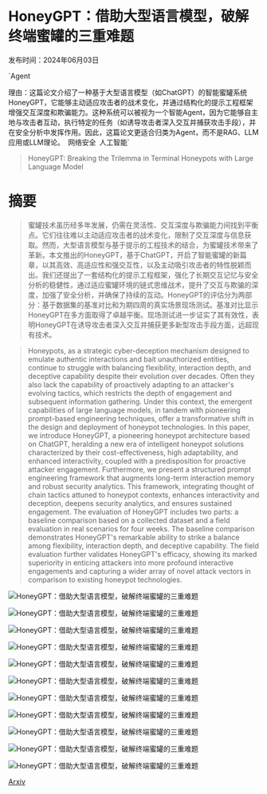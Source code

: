 # HoneyGPT：借助大型语言模型，破解终端蜜罐的三重难题

发布时间：2024年06月03日

`Agent

理由：这篇论文介绍了一种基于大型语言模型（如ChatGPT）的智能蜜罐系统HoneyGPT，它能够主动适应攻击者的战术变化，并通过结构化的提示工程框架增强交互深度和欺骗能力。这种系统可以被视为一个智能Agent，因为它能够自主地与攻击者互动，执行特定的任务（如诱导攻击者深入交互并捕获攻击手段），并在安全分析中发挥作用。因此，这篇论文更适合归类为Agent，而不是RAG、LLM应用或LLM理论。` `网络安全` `人工智能`

> HoneyGPT: Breaking the Trilemma in Terminal Honeypots with Large Language Model

# 摘要

> 蜜罐技术虽历经多年发展，仍需在灵活性、交互深度与欺骗能力间找到平衡点。它们往往难以主动适应攻击者的战术变化，限制了交互深度与信息获取。然而，大型语言模型与基于提示的工程技术的结合，为蜜罐技术带来了革新。本文推出的HoneyGPT，基于ChatGPT，开启了智能蜜罐的新篇章，以其高效、高适应性和强交互性，以及主动吸引攻击者的特性脱颖而出。我们还提出了一套结构化的提示工程框架，强化了长期交互记忆与安全分析的稳健性，通过适应蜜罐环境的链式思维战术，提升了交互与欺骗的深度，加强了安全分析，并确保了持续的互动。HoneyGPT的评估分为两部分：基于数据集的基准对比和为期四周的真实场景现场测试。基准对比显示HoneyGPT在多方面取得了卓越平衡。现场测试进一步证实了其有效性，表明HoneyGPT在诱导攻击者深入交互并捕获更多新型攻击手段方面，远超现有技术。

> Honeypots, as a strategic cyber-deception mechanism designed to emulate authentic interactions and bait unauthorized entities, continue to struggle with balancing flexibility, interaction depth, and deceptive capability despite their evolution over decades. Often they also lack the capability of proactively adapting to an attacker's evolving tactics, which restricts the depth of engagement and subsequent information gathering. Under this context, the emergent capabilities of large language models, in tandem with pioneering prompt-based engineering techniques, offer a transformative shift in the design and deployment of honeypot technologies. In this paper, we introduce HoneyGPT, a pioneering honeypot architecture based on ChatGPT, heralding a new era of intelligent honeypot solutions characterized by their cost-effectiveness, high adaptability, and enhanced interactivity, coupled with a predisposition for proactive attacker engagement. Furthermore, we present a structured prompt engineering framework that augments long-term interaction memory and robust security analytics. This framework, integrating thought of chain tactics attuned to honeypot contexts, enhances interactivity and deception, deepens security analytics, and ensures sustained engagement.
  The evaluation of HoneyGPT includes two parts: a baseline comparison based on a collected dataset and a field evaluation in real scenarios for four weeks. The baseline comparison demonstrates HoneyGPT's remarkable ability to strike a balance among flexibility, interaction depth, and deceptive capability. The field evaluation further validates HoneyGPT's efficacy, showing its marked superiority in enticing attackers into more profound interactive engagements and capturing a wider array of novel attack vectors in comparison to existing honeypot technologies.

![HoneyGPT：借助大型语言模型，破解终端蜜罐的三重难题](../../../paper_images/2406.01882/HoneyGPT_framework.png)

![HoneyGPT：借助大型语言模型，破解终端蜜罐的三重难题](../../../paper_images/2406.01882/architecture.png)

![HoneyGPT：借助大型语言模型，破解终端蜜罐的三重难题](../../../paper_images/2406.01882/COT.png)

![HoneyGPT：借助大型语言模型，破解终端蜜罐的三重难题](../../../paper_images/2406.01882/SALC,SALNLC,FALC,FALNLC.png)

![HoneyGPT：借助大型语言模型，破解终端蜜罐的三重难题](../../../paper_images/2406.01882/Accuracy,Temptation,Attack_Success_Rate,OS_Logic_Compliance.png)

![HoneyGPT：借助大型语言模型，破解终端蜜罐的三重难题](../../../paper_images/2406.01882/GPT3.5-wrong_analyse.png)

![HoneyGPT：借助大型语言模型，破解终端蜜罐的三重难题](../../../paper_images/2406.01882/GPT4-wrong_analyse.png)

![HoneyGPT：借助大型语言模型，破解终端蜜罐的三重难题](../../../paper_images/2406.01882/Fulfillment_of_Attacker_s_Intent.png)

![HoneyGPT：借助大型语言模型，破解终端蜜罐的三重难题](../../../paper_images/2406.01882/Command_Support_Level.png)

![HoneyGPT：借助大型语言模型，破解终端蜜罐的三重难题](../../../paper_images/2406.01882/Content_Rigidity.png)

![HoneyGPT：借助大型语言模型，破解终端蜜罐的三重难题](../../../paper_images/2406.01882/Successful_Response_Rate_with_GPT-3.5-turbo_and_GPT-4_in_HoneyGPT.png)

[Arxiv](https://arxiv.org/abs/2406.01882)